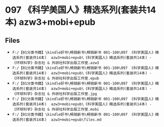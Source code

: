 # 097 《科学美国人》精选系列(套装共14本)  azw3+mobi+epub

## Files

- `F:/【01分类书籍】\kindle好书\畅销新书\畅销新书 001-100\097 《科学美国人》精选系列(套装共14本)  azw3+mobi+epub\《科学美国人》精选系列(套装共14本) - 《环球科学》杂志社 & 外研社科学出版工作室.azw3`
- `F:/【01分类书籍】\kindle好书\畅销新书\畅销新书 001-100\097 《科学美国人》精选系列(套装共14本)  azw3+mobi+epub\《科学美国人》精选系列(套装共14本) - 《环球科学》杂志社 & 外研社科学出版工作室.epub`
- `F:/【01分类书籍】\kindle好书\畅销新书\畅销新书 001-100\097 《科学美国人》精选系列(套装共14本)  azw3+mobi+epub\《科学美国人》精选系列(套装共14本) - 《环球科学》杂志社 & 外研社科学出版工作室.jpg`
- `F:/【01分类书籍】\kindle好书\畅销新书\畅销新书 001-100\097 《科学美国人》精选系列(套装共14本)  azw3+mobi+epub\《科学美国人》精选系列(套装共14本) - 《环球科学》杂志社 & 外研社科学出版工作室.mobi`
- `F:/【01分类书籍】\kindle好书\畅销新书\畅销新书 001-100\097 《科学美国人》精选系列(套装共14本)  azw3+mobi+epub\files.md`
